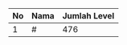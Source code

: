 | No | Nama            | Jumlah Level |
|----|-----------------|--------------|
| 1  | #    |    476        |
